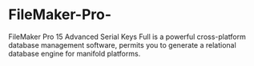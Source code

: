 # FileMaker-Pro-
FileMaker Pro 15 Advanced Serial Keys Full is a powerful cross-platform database management software, permits you to generate a relational database engine for manifold platforms. 
